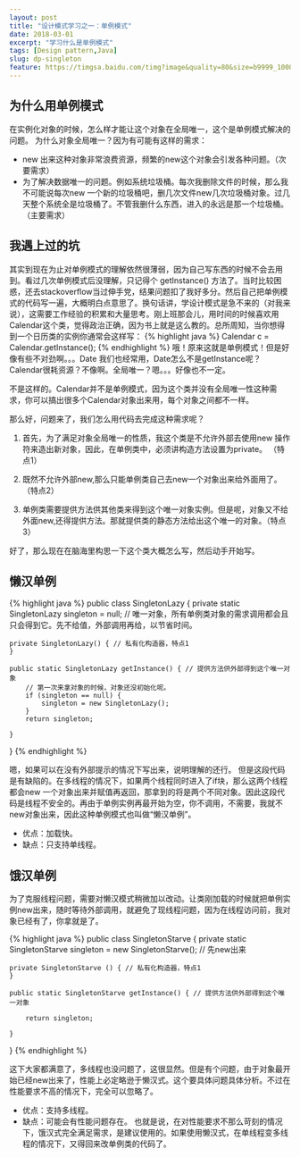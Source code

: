 ```yaml
---
layout: post
title: "设计模式学习之一：单例模式"
date: 2018-03-01
excerpt: "学习什么是单例模式"
tags: [Design pattern,Java]
slug: dp-singleton
feature: https://timgsa.baidu.com/timg?image&quality=80&size=b9999_10000&sec=1522528829320&di=f877d8377ee506c503e5b7288a24d3b6&imgtype=0&src=http%3A%2F%2Fimgsrc.baidu.com%2Fimgad%2Fpic%2Fitem%2F9a504fc2d562853563cc110c9bef76c6a7ef63eb.jpg
---
```


## 为什么用单例模式
在实例化对象的时候，怎么样才能让这个对象在全局唯一，这个是单例模式解决的问题。
为什么对象全局唯一？因为有可能有这样的需求：
- new 出来这种对象非常浪费资源，频繁的new这个对象会引发各种问题。（次要需求）
- 为了解决数据唯一的问题。例如系统垃圾桶。每次我删除文件的时候，那么我不可能说每次new 一个新的垃圾桶吧，删几次文件new几次垃圾桶对象。过几天整个系统全是垃圾桶了。不管我删什么东西，进入的永远是那一个垃圾桶。（主要需求）

## 我遇上过的坑

其实到现在为止对单例模式的理解依然很薄弱，因为自己写东西的时候不会去用到。看过几次单例模式后没理解，只记得个 getInstance() 方法了。当时比较困惑，还去stackoverflow当过伸手党，结果问题扣了我好多分。然后自己把单例模式的代码写一遍，大概明白点意思了。换句话讲，学设计模式是急不来的（对我来说），这需要工作经验的积累和大量思考。刚上班那会儿，用时间的时候喜欢用Calendar这个类，觉得政治正确，因为书上就是这么教的。总所周知，当你想得到一个日历类的实例你通常会这样写：
{% highlight java %}
Calendar c = Calendar.getInstance();
{% endhighlight %}
哦！原来这就是单例模式！但是好像有些不对劲啊。。。Date 我们也经常用，Date怎么不是getInstance呢？Calendar很耗资源？不像啊。全局唯一？嗯。。。好像也不一定。

不是这样的。Calendar并不是单例模式，因为这个类并没有全局唯一性这种需求，你可以搞出很多个Calendar对象出来用，每个对象之间都不一样。

那么好，问题来了，我们怎么用代码去完成这种需求呢？

1. 首先，为了满足对象全局唯一的性质，我这个类是不允许外部去使用new 操作符来造出新对象，因此，在单例类中，必须讲构造方法设置为private。 （特点1）

1. 既然不允许外部new,那么只能单例类自己去new一个对象出来给外面用了。（特点2）
1. 单例类需要提供方法供其他类来得到这个唯一对象实例。但是呢，对象又不给外面new,还得提供方法。那就提供类的静态方法给出这个唯一的对象。（特点3）



好了，那么现在在脑海里构思一下这个类大概怎么写，然后动手开始写。


## 懒汉单例
{% highlight java %}
public class SingletonLazy {
	private static SingletonLazy singleton = null; // 唯一对象，所有单例类对象的需求调用都会且只会得到它。先不给值，外部调用再给，以节省时间。

	private SingletonLazy() { // 私有化构造器，特点1
	}

	public static SingletonLazy getInstance() { // 提供方法供外部得到这个唯一对象
		// 第一次来拿对象的时候，对象还没初始化呢。
		if (singleton == null) {
			singleton = new SingletonLazy();
		}
		return singleton;

	}
}
{% endhighlight %}

嗯，如果可以在没有外部提示的情况下写出来，说明理解的还行。
但是这段代码是有缺陷的。在多线程的情况下，如果两个线程同时进入了if块，那么这两个线程都会new 一个对象出来并赋值再返回，那拿到的将是两个不同对象。因此这段代码是线程不安全的。再由于单例实例再最开始为空，你不调用，不需要，我就不new对象出来，因此这种单例模式也叫做“懒汉单例”。

 - 优点：加载快。
 - 缺点：只支持单线程。


## 饿汉单例
为了克服线程问题，需要对懒汉模式稍微加以改动。让类刚加载的时候就把单例实例new出来，随时等待外部调用，就避免了现线程问题，因为在线程访问前，我对象已经有了，你拿就是了。

{% highlight java %}
public class SingletonStarve {
    private static SingletonStarve singleton = new SingletonStarve(); // 先new出来

    private SingletonStarve () { // 私有化构造器，特点1
    }

    public static SingletonStarve getInstance() { // 提供方法供外部得到这个唯一对象

        return singleton;

    }
}
{% endhighlight %}

这下大家都满意了，多线程也没问题了，这很显然。但是有个问题，由于对象最开始已经new出来了，性能上必定略逊于懒汉式。这个要具体问题具体分析。不过在性能要求不高的情况下，完全可以忽略了。

- 优点：支持多线程。
- 缺点：可能会有性能问题存在。
也就是说，在对性能要求不那么苛刻的情况下，饿汉式完全满足需求，是建议使用的。如果使用懒汉式，在单线程变多线程的情况下，又得回来改单例类的代码了。